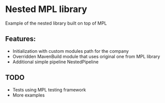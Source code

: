 Nested MPL library
==================

Example of the nested library built on top of MPL

## Features:

* Initialization with custom modules path for the company
* Overridden MavenBuild module that uses original one from MPL library
* Additional simple pipeline NestedPipeline

## TODO

* Tests using MPL testing framework
* More examples
